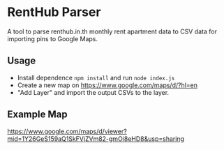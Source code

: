# RentHub Parser

A tool to parse renthub.in.th monthly rent apartment data to CSV data for importing pins to Google Maps.

## Usage

- Install dependence `npm install` and run `node index.js`
- Create a new map on https://www.google.com/maps/d/?hl=en
- "Add Layer" and import the output CSVs to the layer.

## Example Map

https://www.google.com/maps/d/viewer?mid=1Y26GeS159aQ1SkFVjZVm82-gmOi8eHD8&usp=sharing 
